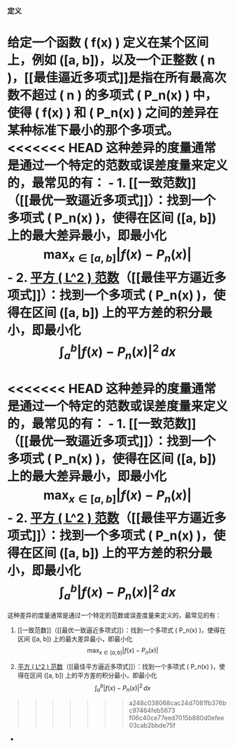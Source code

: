 ### 定义
给定一个函数 \( f(x) \) 定义在某个区间上，例如 \([a, b]\)，以及一个正整数 \( n \)，[[最佳逼近多项式]]是指在所有最高次数不超过 \( n \) 的多项式 \( P_n(x) \) 中，使得 \( f(x) \) 和 \( P_n(x) \) 之间的差异在某种标准下最小的那个多项式。
<<<<<<< HEAD
这种差异的度量通常是通过一个特定的范数或误差度量来定义的，最常见的有：
	- 1. [[一致范数]]（[[最优一致逼近多项式]]）：找到一个多项式 \( P_n(x) \)，使得在区间 \([a, b]\) 上的最大差异最小，即最小化
	  $$ \max_{x \in [a, b]} |f(x) - P_n(x)| $$
	- 2. [平方 \( L^2 \) 范数]([[平方欧几里得范数]])（[[最佳平方逼近多项式]]）：找到一个多项式 \( P_n(x) \)，使得在区间 \([a, b]\) 上的平方差的积分最小，即最小化
	  $$ \int_a^b |f(x) - P_n(x)|^2 \, dx $$
=======
<<<<<<< HEAD
这种差异的度量通常是通过一个特定的范数或误差度量来定义的，最常见的有：
	- 1. [[一致范数]]（[[最优一致逼近多项式]]）：找到一个多项式 \( P_n(x) \)，使得在区间 \([a, b]\) 上的最大差异最小，即最小化
	  $$ \max_{x \in [a, b]} |f(x) - P_n(x)| $$
	- 2. [平方 \( L^2 \) 范数]([[平方欧几里得范数]])（[[最佳平方逼近多项式]]）：找到一个多项式 \( P_n(x) \)，使得在区间 \([a, b]\) 上的平方差的积分最小，即最小化
	  $$ \int_a^b |f(x) - P_n(x)|^2 \, dx $$
=======

这种差异的度量通常是通过一个特定的范数或误差度量来定义的，最常见的有：

1. [[一致范数]]（[[最优一致逼近多项式]]）：找到一个多项式 \( P_n(x) \)，使得在区间 \([a, b]\) 上的最大差异最小，即最小化
 $$ \max_{x \in [a, b]} |f(x) - P_n(x)| $$

2. [平方 \( L^2 \) 范数]([[平方欧几里得范数]])（[[最佳平方逼近多项式]]）：找到一个多项式 \( P_n(x) \)，使得在区间 \([a, b]\) 上的平方差的积分最小，即最小化
 $$ \int_a^b |f(x) - P_n(x)|^2 \, dx $$
>>>>>>> a248c038068cac24d7081fb376bc97464feb5673
>>>>>>> f06c40ce77eed7015b880d0efee03cab2bbde75f
-